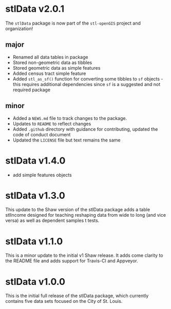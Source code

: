 # stlData v2.0.1
The `stlData` package is now part of the `stl-openGIS` project and organization!

## major
* Renamed all data tables in package
* Stored non-geometric data as tibbles
* Stored geometric data as simple features
* Added census tract simple feature
* Added `stl_as_sf()` function for converting some tibbles to `sf` objects - this requires additional dependencies since `sf` is a suggested and not required package

## minor
* Added a `NEWS.md` file to track changes to the package.
* Updates to `README` to reflect changes
* Added `.github` directory with guidance for contributing, updated the code of conduct document
* Updated the `LICENSE` file but text remains the same

# stlData v1.4.0
* add simple features objects

# stlData v1.3.0
This update to the Shaw version of the stlData package adds a table stlIncome designed for teaching reshaping data from wide to long (and vice versa) as well as dependent samples t tests.

# stlData v1.1.0
This is a minor update to the initial v1 Shaw release. It adds come clarity to the README file and adds support for Travis-CI and Appveyor.

# stlData v1.0.0
This is the initial full release of the stlData package, which currently contains five data sets focused on the City of St. Louis.
